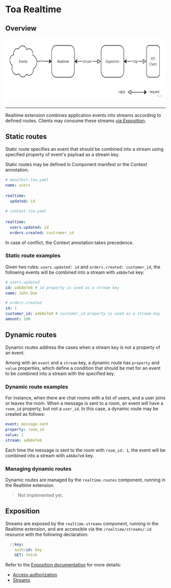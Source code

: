# Toa Realtime

## Overview

<a href="https://miro.com/app/board/uXjVOoy0ImU=/?moveToWidget=3458764566111478378&cot=14">
  <picture>
    <source media="(prefers-color-scheme: dark)" srcset=".readme/overview-dark.jpg">
    <img alt="Realtime" width="700" height="202" src=".readme/overview-light.jpg">
  </picture>
</a>

---

Realtime extension combines application events into streams according to defined routes.
Clients may consume these streams [via Exposition](#exposition).

## Static routes

Static route specifies an event that should be combined into a stream using specified property of
event's payload as a stream key.

Static routes may be defined in Component manifest or the Context annotation.

```yaml
# manifest.toa.yaml
name: users

realtime:
  updated: id
```

```yaml
# context.toa.yaml

realtime:
  users.updated: id
  orders.created: custromer_id
```

In case of conflict, the Context annotation takes precedence.

### Static route examples

Given two rules: `users.updated: id` and `orders.created: customer_id`,
the following events will be combined into a stream with `a4b8e7e8` key:

```yaml
# users.updated
id: a4b8e7e8 # id property is used as a stream key
name: John Doe
```

```yaml
# orders.created
id: 1
customer_id: a4b8e7e8 # customer_id property is used as a stream key
amount: 100
```

## Dynamic routes

Dynamic routes address the cases when a stream key is not a property of an event.

Among with an `event` and a `stream` key, a dynamic route has `property` and `value` properties,
which define a condition that should be met for an event to be combined into a stream with the
specified key.

### Dynamic route examples

For instance, when there are chat rooms with a list of users, and a user joins or leaves the room.
When a message is sent to a room, an event will have a `room_id` property, but not a `user_id`.
In this case, a dynamic route may be created as follows:

```yaml
event: message.sent
property: room_id
value: 1
stream: a4b8e7e8
```

Each time the message is sent to the room with `room_id: 1`, the event will be combined into a
stream with `a4b8e7e8` key.

### Managing dynamic routes

Dynamic routes are managed by the `realtime.routes` component, running in the Realtime extension.

> Not implemented yet.

## Exposition

Streams are exposed by the `realtime.streams` component, running in the Realtime extension, and are
accessible via the `/realtime/streams/:id` resource with the following declaration:

```yaml
  /:key:
    auth:id: key
    GET: fetch
```

Refer to the [Exposition documentation](/extensions/exposition) for more
details:

- [Access authorization](/extensions/exposition/documentation/access.md)
- [Streams](/extensions/exposition/documentation/protocol.md#streams)
